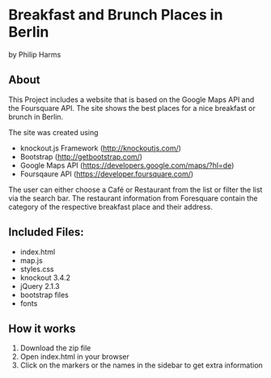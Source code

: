 # Breakfast and Brunch Places in Berlin
by Philip Harms


## About 
This Project includes a website that is based on the Google Maps API and the Foursquare API. 
The site shows the best places for a nice breakfast or brunch in Berlin. 

The site was created using
- knockout.js Framework (http://knockoutjs.com/)
- Bootstrap (http://getbootstrap.com/)
- Google Maps API (https://developers.google.com/maps/?hl=de)
- Foursqaure API (https://developer.foursquare.com/)

The user can either choose a Café or Restaurant from the list or filter the list via the search bar. 
The restaurant information from Foresquare contain the category of the respective breakfast place and their address.


## Included Files:
- index.html
- map.js
- styles.css
- knockout 3.4.2
- jQuery 2.1.3
- bootstrap files
- fonts


## How it works
1. Download the zip file
2. Open index.html in your browser
3. Click on the markers or the names in the sidebar to get extra information